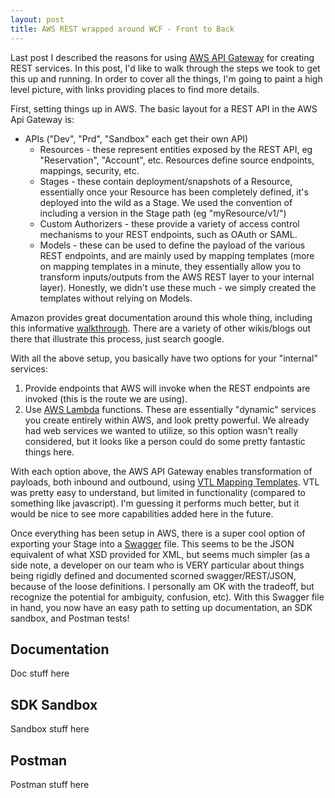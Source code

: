 ```yaml
---
layout: post
title: AWS REST wrapped around WCF - Front to Back
---
```


Last post I described the reasons for using <a href="https://aws.amazon.com/api-gateway">AWS API Gateway</a> for creating REST services.  In this post, I'd like to walk through the steps we took to get this up and running.  In order to cover all the things, I'm going to paint a high level picture, with links providing places to find more details.

First, setting things up in AWS.  The basic layout for a REST API in the AWS Api Gateway is:

* APIs ("Dev", "Prd", "Sandbox" each get their own API)
	* Resources - these represent entities exposed by the REST API, eg "Reservation", "Account", etc.  Resources define source endpoints, mappings, security, etc.
	* Stages - these contain deployment/snapshots of a Resource, essentially once your Resource has been completely defined, it's deployed into the wild as a Stage.  We used the convention of including a version in the Stage path (eg "myResource/v1/<id>")
	* Custom Authorizers - these provide a variety of access control mechanisms to your REST endpoints, such as OAuth or SAML.
	* Models - these can be used to define the payload of the various REST endpoints, and are mainly used by mapping templates (more on mapping templates in a minute, they essentially allow you to transform inputs/outputs from the AWS REST layer to your internal layer).  Honestly, we didn't use these much - we simply created the templates without relying on Models.

Amazon provides great documentation around this whole thing, including this informative <a href="http://docs.aws.amazon.com/apigateway/latest/developerguide/api-gateway-create-api-from-example.html">walkthrough</a>.  There are a variety of other wikis/blogs out there that illustrate this process, just search google.

With all the above setup, you basically have two options for your "internal" services:

1) Provide endpoints that AWS will invoke when the REST endpoints are invoked (this is the route we are using).
2) Use <a href="https://aws.amazon.com/lambda/">AWS Lambda</a> functions.  These are essentially "dynamic" services you create entirely within AWS, and look pretty powerful.  We already had web services we wanted to utilize, so this option wasn't really considered, but it looks like a person could do some pretty fantastic things here.

With each option above, the AWS API Gateway enables transformation of payloads, both inbound and outbound, using <a href="https://velocity.apache.org/engine/releases/velocity-1.5/user-guide.html">VTL Mapping Templates</a>.  VTL was pretty easy to understand, but limited in functionality (compared to something like javascript).  I'm guessing it performs much better, but it would be nice to see more capabilities added here in the future.

Once everything has been setup in AWS, there is a super cool option of exporting your Stage into a <a href="http://swagger.io/">Swagger<a> file.  This seems to be the JSON equivalent of what XSD provided for XML, but seems much simpler (as a side note, a developer on our team who is VERY particular about things being rigidly defined and documented scorned swagger/REST/JSON, because of the loose definitions.  I personally am OK with the tradeoff, but recognize the potential for ambiguity, confusion, etc).  With this Swagger file in hand, you now have an easy path to setting up documentation, an SDK sandbox, and Postman tests!

Documentation
-------------

Doc stuff here

SDK Sandbox
-----------

Sandbox stuff here

Postman
-------

Postman stuff here

